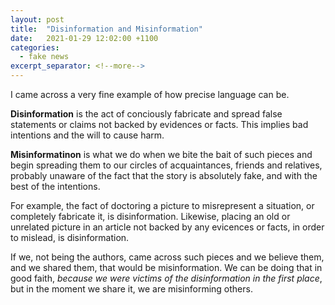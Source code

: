 ```yaml
---
layout: post
title:  "Disinformation and Misinformation"
date:   2021-01-29 12:02:00 +1100
categories:
  - fake news
excerpt_separator: <!--more-->
---
```

I came across a very fine example of how precise language can be.

**Disinformation** is the act of conciously fabricate and spread false statements or claims not backed by evidences or facts. This implies bad intentions and the will to cause harm.

**Misinformatinon** is what we do when we bite the bait of such pieces and begin spreading them to our circles of acquaintances, friends and relatives, probably unaware of the fact that the story is absolutely fake, and with the best of the intentions.

For example, the fact of doctoring a picture to misrepresent a situation, or completely fabricate it, is disinformation. Likewise, placing an old or unrelated picture in an article not backed by any evicences or facts, in order to mislead, is disinformation.

If we, not being the authors, came across such pieces and we believe them, and we shared them, that would be misinformation. We can be doing that in good faith, *because we were victims of the disinformation in the first place*, but in the moment we share it, we are misinforming others.